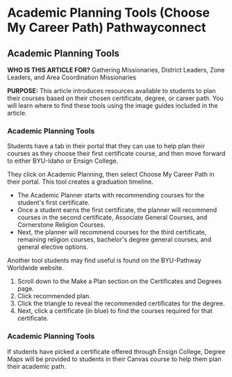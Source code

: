 # Academic Planning Tools (Choose My Career Path) Pathwayconnect

## Academic Planning Tools

**WHO IS THIS ARTICLE FOR?**
Gathering Missionaries, District Leaders, Zone Leaders, and Area Coordination Missionaries

**PURPOSE:**
This article introduces resources available to students to plan their courses based on their chosen certificate, degree, or career path. You will learn where to find these tools using the image guides included in the article.

### Academic Planning Tools

Students have a tab in their portal that they can use to help plan their courses as they choose their first certificate course, and then move forward to either BYU-Idaho or Ensign College.

They click on Academic Planning, then select Choose My Career Path in their portal. This tool creates a graduation timeline.

- The Academic Planner starts with recommending courses for the student's first certificate.
- Once a student earns the first certificate, the planner will recommend courses in the second certificate, Associate General Courses, and Cornerstone Religion Courses.
- Next, the planner will recommend courses for the third certificate, remaining religion courses, bachelor's degree general courses, and general elective options.

Another tool students may find useful is found on the BYU-Pathway Worldwide website.

1. Scroll down to the Make a Plan section on the Certificates and Degrees page.
2. Click recommended plan.
3. Click the triangle to reveal the recommended certificates for the degree.
4. Next, click a certificate (in blue) to find the courses required for that certificate.

### Academic Planning Tools

If students have picked a certificate offered through Ensign College, Degree Maps will be provided to students in their Canvas course to help them plan their academic path.


